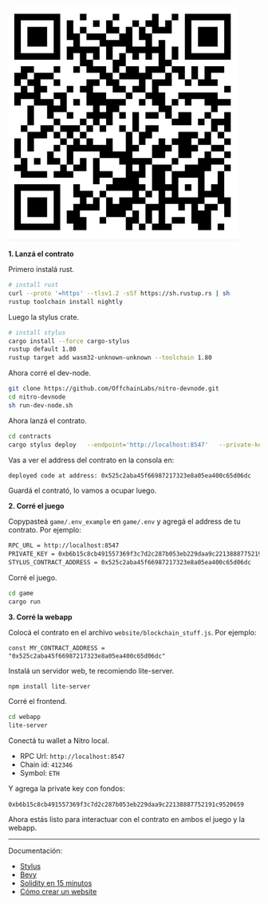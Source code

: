 ![this link](link.png)

**1. Lanzá el contrato**

Primero instalá rust.

```bash
# install rust
curl --proto '=https' --tlsv1.2 -sSf https://sh.rustup.rs | sh
rustup toolchain install nightly
```

Luego la stylus crate.

```bash
# install stylus
cargo install --force cargo-stylus
rustup default 1.80
rustup target add wasm32-unknown-unknown --toolchain 1.80
```

Ahora corré el dev-node.

```bash
git clone https://github.com/OffchainLabs/nitro-devnode.git
cd nitro-devnode
sh run-dev-node.sh
```

Ahora lanzá el contrato.

```bash
cd contracts
cargo stylus deploy   --endpoint='http://localhost:8547'   --private-key="0xb6b15c8cb491557369f3c7d2c287b053eb229daa9c22138887752191c9520659" --no-verify
```

Vas a ver el address del contrato en la consola en:

```bash
deployed code at address: 0x525c2aba45f66987217323e8a05ea400c65d06dc
```

Guardá el contrató, lo vamos a ocupar luego.

**2. Corré el juego**

Copypasteá `game/.env_example` en `game/.env` y agregá el address de tu contrato. Por ejemplo:

```bash
RPC_URL = http://localhost:8547
PRIVATE_KEY = 0xb6b15c8cb491557369f3c7d2c287b053eb229daa9c22138887752191c9520659
STYLUS_CONTRACT_ADDRESS = 0x525c2aba45f66987217323e8a05ea400c65d06dc
```

Corré el juego.

```bash
cd game
cargo run
```


**3. Corré la webapp**

Colocá el contrato en el archivo `website/blockchain_stuff.js`. Por ejemplo:

```
const MY_CONTRACT_ADDRESS = "0x525c2aba45f66987217323e8a05ea400c65d06dc"
```

Instalá un servidor web, te recomiendo lite-server.

```
npm install lite-server
```

Corré el frontend.

```bash
cd webapp
lite-server
```

Conectá tu wallet a Nitro local.

* RPC Url: `http://localhost:8547`
* Chain id: `412346`
* Symbol: `ETH`

Y agrega la private key con fondos:

`0xb6b15c8cb491557369f3c7d2c287b053eb229daa9c22138887752191c9520659`

Ahora estás listo para interactuar con el contrato en ambos el juego y la webapp.

---

Documentación:
* [Stylus](https://docs.arbitrum.io/stylus/quickstart)
* [Bevy](https://bevy.org/learn/)
* [Solidity en 15 minutos](https://www.youtube.com/watch?v=SAQ5Cvt_ePg)
* [Cómo crear un website](https://www.youtube.com/watch?v=7gg-bRGM_og&t=268s)